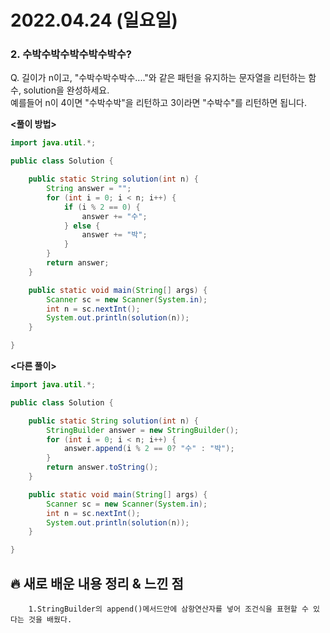 # 2022.04.24 (일요일)

### **2. 수박수박수박수박수박수?**

Q. 길이가 n이고, "수박수박수박수...."와 같은 패턴을 유지하는 문자열을 리턴하는 함수, solution을 완성하세요.   
   예를들어 n이 4이면 "수박수박"을 리턴하고 3이라면 "수박수"를 리턴하면 됩니다.

**<풀이 방법>**
```java
import java.util.*;

public class Solution {

    public static String solution(int n) {
        String answer = "";
        for (int i = 0; i < n; i++) {
            if (i % 2 == 0) {
                answer += "수";
            } else {
                answer += "박";
            }
        }
        return answer;
    }

    public static void main(String[] args) {
        Scanner sc = new Scanner(System.in);
        int n = sc.nextInt();
        System.out.println(solution(n));
    }

}
```

**<다른 풀이>**
```java
import java.util.*;

public class Solution {

    public static String solution(int n) {
        StringBuilder answer = new StringBuilder();
        for (int i = 0; i < n; i++) {
            answer.append(i % 2 == 0? "수" : "박");
        }
        return answer.toString();
    }

    public static void main(String[] args) {
        Scanner sc = new Scanner(System.in);
        int n = sc.nextInt();
        System.out.println(solution(n));
    }

}
```
##  **🔥 새로 배운 내용 정리 & 느낀 점**

        1.StringBuilder의 append()메서드안에 삼항연산자를 넣어 조건식을 표현할 수 있다는 것을 배웠다.